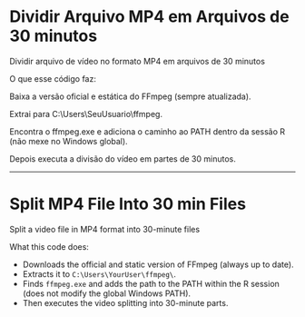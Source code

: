 # Dividir Arquivo MP4 em Arquivos de 30 minutos
Dividir arquivo de vídeo no formato MP4 em arquivos de 30 minutos

O que esse código faz:

Baixa a versão oficial e estática do FFmpeg (sempre atualizada).

Extrai para C:\Users\SeuUsuario\ffmpeg\.

Encontra o ffmpeg.exe e adiciona o caminho ao PATH dentro da sessão R (não mexe no Windows global).

Depois executa a divisão do vídeo em partes de 30 minutos.

--------------------------------------------------------------------------
# Split MP4 File Into 30 min Files

Split a video file in MP4 format into 30-minute files

What this code does:

* Downloads the official and static version of FFmpeg (always up to date).
* Extracts it to `C:\Users\YourUser\ffmpeg\`.
* Finds `ffmpeg.exe` and adds the path to the PATH within the R session (does not modify the global Windows PATH).
* Then executes the video splitting into 30-minute parts.
